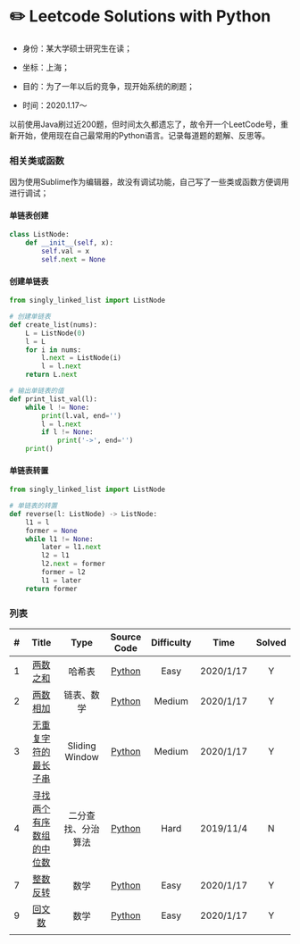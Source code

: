 # :pencil2: Leetcode Solutions with Python
- 身份：某大学硕士研究生在读；

- 坐标：上海；

- 目的：为了一年以后的竞争，现开始系统的刷题；
- 时间：2020.1.17～

以前使用Java刷过近200题，但时间太久都遗忘了，故令开一个LeetCode号，重新开始，使用现在自己最常用的Python语言。记录每道题的题解、反思等。



### 相关类或函数

因为使用Sublime作为编辑器，故没有调试功能，自己写了一些类或函数方便调用进行调试；

#### 单链表创建

```python
class ListNode:
	def __init__(self, x):
		self.val = x
		self.next = None
```

#### 创建单链表

```python
from singly_linked_list import ListNode

# 创建单链表
def create_list(nums):
	L = ListNode(0)
	l = L
	for i in nums:
		l.next = ListNode(i)
		l = l.next
	return L.next

# 输出单链表的值
def print_list_val(l):
	while l != None:
		print(l.val, end='')
		l = l.next
		if l != None:
			print('->', end='') 
	print()
```

#### 单链表转置

```python
from singly_linked_list import ListNode

# 单链表的转置
def reverse(l: ListNode) -> ListNode:
	l1 = l
	former = None
	while l1 != None:
		later = l1.next
		l2 = l1
		l2.next = former
		former = l2
		l1 = later
	return former
```



### 列表

| # | Title | Type | Source Code |  Difficulty | Time | Solved |
|:---:|:---:|:---:|:---:|:---:|:---:|:---:|
|1|[ 两数之和 ](https://github.com/BlackSpaceGZY/LeetCode/blob/master/idea/1.md)|哈希表|[Python](https://github.com/BlackSpaceGZY/LeetCode/blob/master/Code/1.py)|Easy|2020/1/17|Y|
|2|[ 两数相加 ](https://github.com/BlackSpaceGZY/LeetCode/blob/master/idea/2.md)|链表、数学|[Python](https://github.com/BlackSpaceGZY/LeetCode/blob/master/Code/2.py)|Medium|2020/1/17|Y|
|3|[  无重复字符的最长子串 ](https://github.com/BlackSpaceGZY/LeetCode/blob/master/idea/3.md)|Sliding Window|[Python](https://github.com/BlackSpaceGZY/LeetCode/blob/master/Code/3.py)|Medium|2020/1/17|Y|
|4|[  寻找两个有序数组的中位数 ](https://leetcode-cn.com/problems/median-of-two-sorted-arrays/submissions/)|二分查找、分治算法|[Python](https://github.com/BlackSpaceGZY/LeetCode/blob/master/Code/4.py)|Hard|2019/11/4|N|
|7|[整数反转](https://github.com/BlackSpaceGZY/LeetCode/blob/master/idea/7.md)|数学|[Python](https://github.com/BlackSpaceGZY/LeetCode/blob/master/Code/7.py)|Easy|2020/1/17|Y|
|9|[回文数](https://github.com/BlackSpaceGZY/LeetCode/blob/master/idea/9.md)|数学|[Python](https://github.com/BlackSpaceGZY/LeetCode/blob/master/Code/.py)|Easy|2020/1/17|Y|
||||||||

